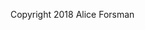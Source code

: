 <!-- Copyright år och ditt namn samt diverse länkar som du finner relevanta. -->

Copyright 2018 Alice Forsman
